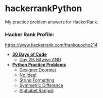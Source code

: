 # hackerrankPython

My practice problem answers for HackerRank.

### Hacker Rank Profile:

https://www.hackerrank.com/frankquocho214

- **[30 Days of Code](30-Days-of-Code)**
  * [Day 29: Bitwise AND](30-Days-of-Code/day-29-bitwise-and)
- **[Python Practice Problems](Practice-Problems)**
  * [Designer Doormat](Practice-Problems/designer-doormat)
  * [No Idea!](Practice-Problems/no-idea!)
  * [String Formatting](Practice-Problems/string-formatting)
  * [Symmetric Difference](Practice-Problems/symmetric-difference)
  * [Alphabet Rangoli](Practice-Problems/alphabet-rangoli)
